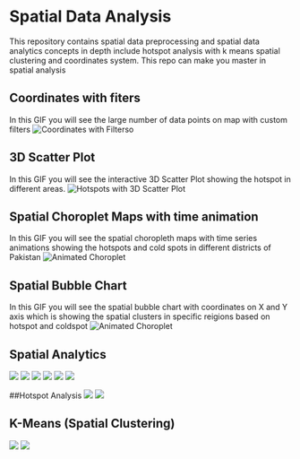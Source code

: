 # Spatial Data Analysis
This repository contains spatial data preprocessing and spatial data analytics concepts in depth include hotspot analysis with k means spatial clustering and coordinates system. This repo can make you master in spatial analysis

## Coordinates with fiters
In this GIF you will see the large number of data points on map with custom filters
![Coordinates with Filterso](https://github.com/ahmar-js/Spatial-Data-Analysis/blob/master/media/coordinateswithfilters-ezgif.com-video-to-gif-converter.gif)

## 3D Scatter Plot
In this GIF you will see the interactive 3D Scatter Plot showing the hotspot in different areas.
![Hotspots with 3D Scatter Plot](https://github.com/ahmar-js/Spatial-Data-Analysis/blob/master/media/hotspot3d-ezgif.com-video-to-gif-converter.gif)

## Spatial Choroplet Maps with time animation
In this GIF you will see the spatial choropleth maps with time series animations showing the hotspots and cold spots in different districts of Pakistan
![Animated Choroplet](https://github.com/ahmar-js/Spatial-Data-Analysis/blob/master/media/Spatialmap-ezgif.com-video-to-gif-converter.gif)

## Spatial Bubble Chart
In this GIF you will see the spatial bubble chart with coordinates on X and Y axis which is showing the spatial clusters in specific reigions based on hotspot and coldspot
![Animated Choroplet](https://github.com/ahmar-js/Spatial-Data-Analysis/blob/master/media/spatialbubble-ezgif.com-video-to-gif-converter.gif)

## Spatial Analytics
![](https://github.com/ahmar-js/Spatial-Data-Analysis/blob/master/media/spatial.png)
![](https://github.com/ahmar-js/Spatial-Data-Analysis/blob/master/media/spatial2.png)
![](https://github.com/ahmar-js/Spatial-Data-Analysis/blob/master/media/spatial3.png)
![](https://github.com/ahmar-js/Spatial-Data-Analysis/blob/master/media/spatial4.png)
![](https://github.com/ahmar-js/Spatial-Data-Analysis/blob/master/media/spatial5.png)
![](https://github.com/ahmar-js/Spatial-Data-Analysis/blob/master/media/spatial6.png)

##Hotspot Analysis
![](https://github.com/ahmar-js/Spatial-Data-Analysis/blob/master/media/hotspot.png)
![](https://github.com/ahmar-js/Spatial-Data-Analysis/blob/master/media/hotspot2.png)

## K-Means (Spatial Clustering)
![](https://github.com/ahmar-js/Spatial-Data-Analysis/blob/master/media/K%20means_elbow.png)
![](https://github.com/ahmar-js/Spatial-Data-Analysis/blob/master/media/kmeans%20cluster.png)
